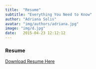 ```yaml
---
title:  "Resume"
subtitle: "Everything You Need to Know"
author: "Adriana Solis"
avatar: "img/authors/adriana.jpg"
image: "img/d.jpg"
date:   2015-04-23 12:12:12
---
```


### Resume

[Download Resume Here](https://github.com/solisa986/Jekyll_modern-blog/raw/gh-pages/resume/Adriana-Solis-resume.pdf)

